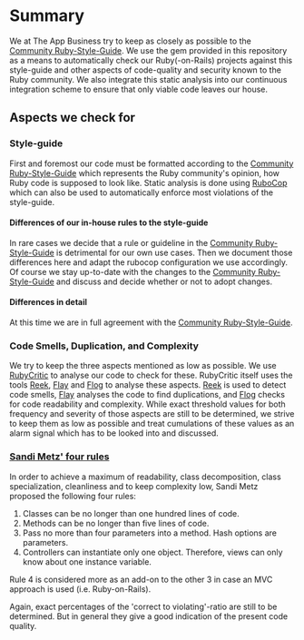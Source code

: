 # Summary

We at The App Business try to keep as closely as possible to the [Community Ruby-Style-Guide][1]. We use the gem
provided in this repository as a means to automatically check our Ruby(-on-Rails) projects against this style-guide and
other aspects of code-quality and security known to the Ruby community. We also integrate this static analysis into our
continuous integration scheme to ensure that only viable code leaves our house. 

## Aspects we check for

### Style-guide

First and foremost our code must be formatted according to the [Community Ruby-Style-Guide][1] which represents the
Ruby community's opinion, how Ruby code is supposed to look like. Static analysis is done using [RuboCop][2] which can
also be used to automatically enforce most violations of the style-guide.

#### Differences of our in-house rules to the style-guide
 
In rare cases we decide that a rule or guideline in the [Community Ruby-Style-Guide][1] is detrimental for our own use
cases. Then we document those differences here and adapt the rubocop configuration we use accordingly. Of course we stay
up-to-date with the changes to the [Community Ruby-Style-Guide][1] and discuss and decide whether or not to adopt
changes. 

#### Differences in detail

At this time we are in full agreement with the [Community Ruby-Style-Guide][1].

### Code Smells, Duplication, and Complexity

We try to keep the three aspects mentioned as low as possible. We use [RubyCritic][5] to analyse our code to check for
these. RubyCritic itself uses the tools [Reek][6], [Flay][7] and [Flog][8] to analyse these aspects. [Reek][6] is used
to detect code smells, [Flay][7] analyses the code to find duplications, and [Flog][8] checks for code readability and
complexity. While exact threshold values for both frequency and severity of those aspects are still to be determined,
we strive to keep them as low as possible and treat cumulations of these values as an alarm signal which has to be
looked into and discussed.

### [Sandi Metz' four rules][11]

In order to achieve a maximum of readability, class decomposition, class specialization, cleanliness and to keep
complexity low, Sandi Metz proposed the following four rules:

1. Classes can be no longer than one hundred lines of code.
2. Methods can be no longer than five lines of code.
3. Pass no more than four parameters into a method. Hash options are parameters.
4. Controllers can instantiate only one object. Therefore, views can only know about one instance variable.

Rule 4 is considered more as an add-on to the other 3 in case an MVC approach is used (i.e. Ruby-on-Rails).

Again, exact percentages of the 'correct to violating'-ratio are still to be determined. But in general they give a
good indication of the present code quality.

### 


[1]: https://github.com/bbatsov/ruby-style-guide
[2]: https://github.com/bbatsov/rubocop
[3]: https://github.com/rubysec/bundler-audit
[4]: https://github.com/presidentbeef/brakeman
[5]: https://github.com/whitesmith/rubycritic
[6]: https://github.com/troessner/reek
[7]: https://github.com/seattlerb/flay
[8]: https://github.com/seattlerb/flog
[9]: https://github.com/railsbp/rails_best_practices
[10]: https://github.com/makaroni4/sandi_meter
[11]: http://robots.thoughtbot.com/post/50655960596/sandi-metz-rules-for-developers
[12]: https://github.com/bbatsov/rubocop/blob/master/config/default.yml